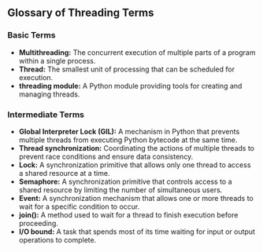 
## Glossary of Threading Terms

### Basic Terms
* **Multithreading:** The concurrent execution of multiple parts of a program within a single process.
* **Thread:** The smallest unit of processing that can be scheduled for execution.
* **threading module:** A Python module providing tools for creating and managing threads.

### Intermediate Terms
* **Global Interpreter Lock (GIL):** A mechanism in Python that prevents multiple threads from executing Python bytecode at the same time.
* **Thread synchronization:** Coordinating the actions of multiple threads to prevent race conditions and ensure data consistency.
* **Lock:** A synchronization primitive that allows only one thread to access a shared resource at a time.
* **Semaphore:** A synchronization primitive that controls access to a shared resource by limiting the number of simultaneous users.
* **Event:** A synchronization mechanism that allows one or more threads to wait for a specific condition to occur.
* **join():** A method used to wait for a thread to finish execution before proceeding.
* **I/O bound:** A task that spends most of its time waiting for input or output operations to complete.




